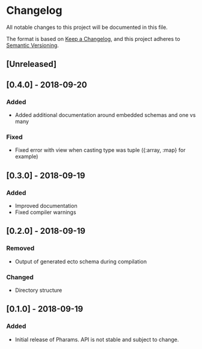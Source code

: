 # Changelog

All notable changes to this project will be documented in this file.

The format is based on [Keep a Changelog](https://keepachangelog.com/en/1.0.0/),
and this project adheres to [Semantic Versioning](https://semver.org/spec/v2.0.0.html).

## [Unreleased]

## [0.4.0] - 2018-09-20

### Added

- Added additional documentation around embedded schemas and one vs many

### Fixed

- Fixed error with view when casting type was tuple ({:array, :map} for example)

## [0.3.0] - 2018-09-19

### Added

- Improved documentation
- Fixed compiler warnings

## [0.2.0] - 2018-09-19

### Removed

- Output of generated ecto schema during compilation

### Changed

- Directory structure

## [0.1.0] - 2018-09-19

### Added

- Initial release of Pharams. API is not stable and subject to change.
